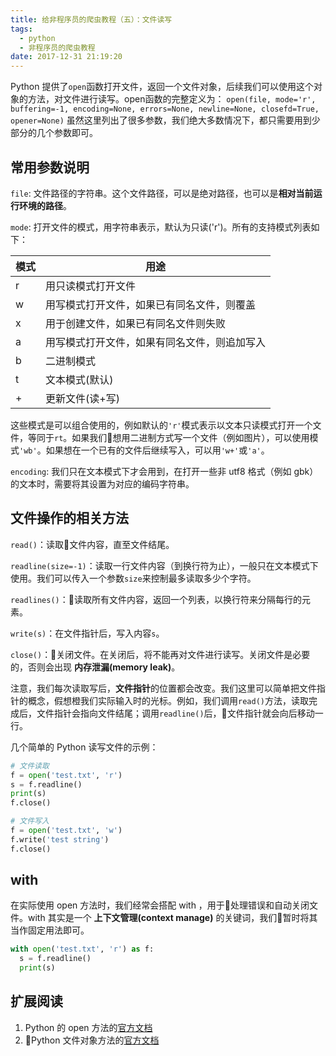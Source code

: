 ```yaml
---
title: 给非程序员的爬虫教程（五）：文件读写
tags:
  - python
  - 非程序员的爬虫教程
date: 2017-12-31 21:19:20
---
```


Python 提供了`open`函数打开文件，返回一个文件对象，后续我们可以使用这个对象的方法，对文件进行读写。open函数的完整定义为：
`open(file, mode='r', buffering=-1, encoding=None, errors=None, newline=None, closefd=True, opener=None)`
虽然这里列出了很多参数，我们绝大多数情况下，都只需要用到少部分的几个参数即可。

<!-- more -->
## 常用参数说明
`file`: 文件路径的字符串。这个文件路径，可以是绝对路径，也可以是**相对当前运行环境的路径**。

`mode`: 打开文件的模式，用字符串表示，默认为只读('r')。所有的支持模式列表如下：

| 模式 | 用途 |
| ------| ------ |
| r | 用只读模式打开文件 |
| w | 用写模式打开文件，如果已有同名文件，则覆盖 |
| x | 用于创建文件，如果已有同名文件则失败 |
| a | 用写模式打开文件，如果有同名文件，则追加写入 |
| b | 二进制模式 |
| t | 文本模式(默认) |
| + | 更新文件(读+写) |

这些模式是可以组合使用的，例如默认的`'r'`模式表示以文本只读模式打开一个文件，等同于`rt`。如果我们想用二进制方式写一个文件（例如图片），可以使用模式`'wb'`。如果想在一个已有的文件后继续写入，可以用`'w+'`或`'a'`。

`encoding`: 我们只在文本模式下才会用到，在打开一些非 utf8 格式（例如 gbk）的文本时，需要将其设置为对应的编码字符串。

## 文件操作的相关方法
`read()`：读取文件内容，直至文件结尾。

`readline(size=-1)`：读取一行文件内容（到换行符为止），一般只在文本模式下使用。我们可以传入一个参数`size`来控制最多读取多少个字符。

`readlines()`：读取所有文件内容，返回一个列表，以换行符来分隔每行的元素。

`write(s)`：在文件指针后，写入内容`s`。

`close()`：关闭文件。在关闭后，将不能再对文件进行读写。关闭文件是必要的，否则会出现 **内存泄漏(memory leak)**。

注意，我们每次读取写后，**文件指针**的位置都会改变。我们这里可以简单把文件指针的概念，假想橙我们实际输入时的光标。例如，我们调用`read()`方法，读取完成后，文件指针会指向文件结尾；调用`readline()`后，文件指针就会向后移动一行。

几个简单的 Python 读写文件的示例：
```python
# 文件读取
f = open('test.txt', 'r')
s = f.readline()
print(s)
f.close()

# 文件写入
f = open('test.txt', 'w')
f.write('test string')
f.close()
```

## with 
在实际使用 open 方法时，我们经常会搭配 with ，用于处理错误和自动关闭文件。with 其实是一个 **上下文管理(context manage)** 的关键词，我们暂时将其当作固定用法即可。
```python
with open('test.txt', 'r') as f:
  s = f.readline()
  print(s)
```

## 扩展阅读
1. Python 的 open 方法的[官方文档](https://docs.python.org/3/library/functions.html#open)
2. Python 文件对象方法的[官方文档](https://docs.python.org/3/library/io.html#io.TextIOBase)